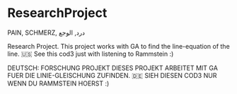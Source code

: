# ResearchProject
 PAIN, SCHMERZ, درد, الوجع

Research Project.
This project works with GA to find the line-equation of the line. 🇺🇸
See this cod3 just with listening to Rammstein :)

DEUTSCH:
FORSCHUNG PROJEKT
DIESES PROJEKT ARBEITET MIT GA FUER DIE LINIE-GLEISCHUNG ZUFINDEN. 🇩🇪
SIEH DIESEN COD3 NUR WENN DU RAMMSTEIN HOERST :)
